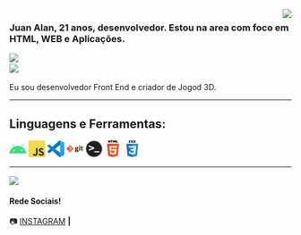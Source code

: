 <img align='right' src="https://github-readme-stats.vercel.app/api?username=juan01alan&show_icons=true&title_color=783c00&text_color=af552e&icon_color=783c00&bg_color=f8efd4&cache_seconds=2300">

### Juan Alan, 21 anos, desenvolvedor. Estou na area com foco em HTML, WEB e Aplicações.

<a href="https://api.whatsapp.com/send?phone=5571997024566&text=Ola, Juan Alan" target="_blank">
<img src="https://img.shields.io/static/v1?label=Fale Comigo&message=Juan Alan&color=f8efd4&style=for-the-badge&logo=Whatsapp"></a>
<br>
<img src="https://img.shields.io/static/v1?label=JUAN01ALAN@GMAIL.COM&message=FALE COMIGO&color=f8efd4&style=for-the-badge&logo=gmail">
<p>

Eu sou desenvolvedor Front End e criador de Jogod 3D.


</p>
<hr>

## **Linguagens e Ferramentas:**  

<code><img height="30" src="https://raw.githubusercontent.com/github/explore/80688e429a7d4ef2fca1e82350fe8e3517d3494d/topics/android/android.png"></code>
<code><img height="30" src="https://raw.githubusercontent.com/github/explore/80688e429a7d4ef2fca1e82350fe8e3517d3494d/topics/javascript/javascript.png"></code>
<code><img height="30" src="https://raw.githubusercontent.com/github/explore/80688e429a7d4ef2fca1e82350fe8e3517d3494d/topics/visual-studio-code/visual-studio-code.png"></code>
<code><img height="30" src="https://raw.githubusercontent.com/github/explore/80688e429a7d4ef2fca1e82350fe8e3517d3494d/topics/git/git.png"></code>
<code><img height="30" src="https://raw.githubusercontent.com/github/explore/80688e429a7d4ef2fca1e82350fe8e3517d3494d/topics/terminal/terminal.png"></code>
<code><img height="30" src="https://raw.githubusercontent.com/github/explore/80688e429a7d4ef2fca1e82350fe8e3517d3494d/topics/html/html.png"></code>
<code><img height="30" src="https://raw.githubusercontent.com/github/explore/80688e429a7d4ef2fca1e82350fe8e3517d3494d/topics/css/css.png"></code>

<hr>

<a href="https://github.com/Gurupreet">
  <img align="center" src="https://github-readme-stats.vercel.app/api/top-langs/?username=juan01alan&theme=dark&hide_langs_below=1" />
</a>
<br>

[INSTAGRAM]: https://www.instagram.com/me.juanalan/

#### Rede Sociais!
📷 [INSTAGRAM][instagram] **|** 
